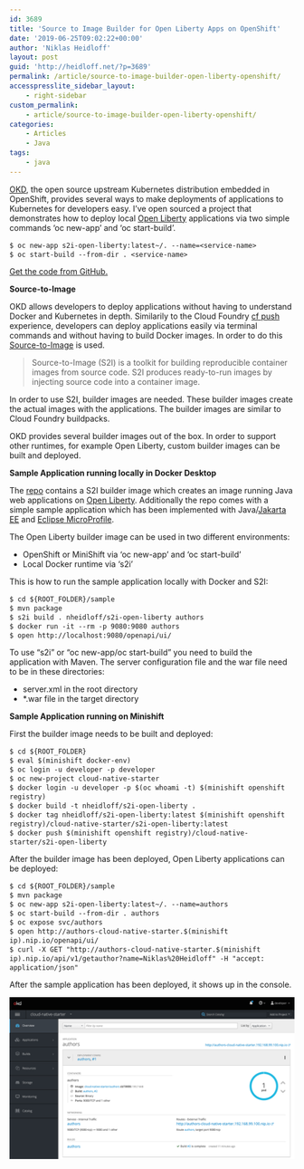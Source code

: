 ```yaml
---
id: 3689
title: 'Source to Image Builder for Open Liberty Apps on OpenShift'
date: '2019-06-25T09:02:22+00:00'
author: 'Niklas Heidloff'
layout: post
guid: 'http://heidloff.net/?p=3689'
permalink: /article/source-to-image-builder-open-liberty-openshift/
accesspresslite_sidebar_layout:
    - right-sidebar
custom_permalink:
    - article/source-to-image-builder-open-liberty-openshift/
categories:
    - Articles
    - Java
tags:
    - java
---
```


[OKD](https://www.okd.io/), the open source upstream Kubernetes distribution embedded in OpenShift, provides several ways to make deployments of applications to Kubernetes for developers easy. I’ve open sourced a project that demonstrates how to deploy local [Open Liberty](https://openliberty.io/) applications via two simple commands ‘oc new-app’ and ‘oc start-build’.

```
$ oc new-app s2i-open-liberty:latest~/. --name=<service-name>
$ oc start-build --from-dir . <service-name>
```

[Get the code from GitHub.](https://github.com/nheidloff/s2i-open-liberty)

**Source-to-Image**

OKD allows developers to deploy applications without having to understand Docker and Kubernetes in depth. Similarily to the Cloud Foundry [cf push](https://docs.cloudfoundry.org/devguide/deploy-apps/deploy-app.html) experience, developers can deploy applications easily via terminal commands and without having to build Docker images. In order to do this [Source-to-Image](https://github.com/openshift/source-to-image) is used.

> Source-to-Image (S2I) is a toolkit for building reproducible container images from source code. S2I produces ready-to-run images by injecting source code into a container image.

In order to use S2I, builder images are needed. These builder images create the actual images with the applications. The builder images are similar to Cloud Foundry buildpacks.

OKD provides several builder images out of the box. In order to support other runtimes, for example Open Liberty, custom builder images can be built and deployed.

**Sample Application running locally in Docker Desktop**

The [repo](https://github.com/nheidloff/s2i-open-liberty) contains a S2I builder image which creates an image running Java web applications on [Open Liberty](https://openliberty.io/). Additionally the repo comes with a simple sample application which has been implemented with Java/[Jakarta EE](https://jakarta.ee/) and [Eclipse MicroProfile](https://microprofile.io/).

The Open Liberty builder image can be used in two different environments:

- OpenShift or MiniShift via ‘oc new-app’ and ‘oc start-build’
- Local Docker runtime via ‘s2i’

This is how to run the sample application locally with Docker and S2I:

```
$ cd ${ROOT_FOLDER}/sample
$ mvn package
$ s2i build . nheidloff/s2i-open-liberty authors
$ docker run -it --rm -p 9080:9080 authors
$ open http://localhost:9080/openapi/ui/
```

To use “s2i” or “oc new-app/oc start-build” you need to build the application with Maven. The server configuration file and the war file need to be in these directories:

- server.xml in the root directory
- \*.war file in the target directory

**Sample Application running on Minishift**

First the builder image needs to be built and deployed:

```
$ cd ${ROOT_FOLDER}
$ eval $(minishift docker-env)
$ oc login -u developer -p developer
$ oc new-project cloud-native-starter
$ docker login -u developer -p $(oc whoami -t) $(minishift openshift registry)
$ docker build -t nheidloff/s2i-open-liberty .
$ docker tag nheidloff/s2i-open-liberty:latest $(minishift openshift registry)/cloud-native-starter/s2i-open-liberty:latest
$ docker push $(minishift openshift registry)/cloud-native-starter/s2i-open-liberty
```

After the builder image has been deployed, Open Liberty applications can be deployed:

```
$ cd ${ROOT_FOLDER}/sample
$ mvn package
$ oc new-app s2i-open-liberty:latest~/. --name=authors
$ oc start-build --from-dir . authors 
$ oc expose svc/authors
$ open http://authors-cloud-native-starter.$(minishift ip).nip.io/openapi/ui/
$ curl -X GET "http://authors-cloud-native-starter.$(minishift ip).nip.io/api/v1/getauthor?name=Niklas%20Heidloff" -H "accept: application/json"
```

After the sample application has been deployed, it shows up in the console.

![image](/assets/img/2019/06/overview.png)